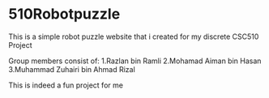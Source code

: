 # 510Robotpuzzle
This is a simple robot puzzle website that i created for my discrete CSC510 Project

Group members consist of:
1.Razlan bin Ramli
2.Mohamad Aiman bin Hasan
3.Muhammad Zuhairi bin Ahmad Rizal

This is indeed a fun project for me
